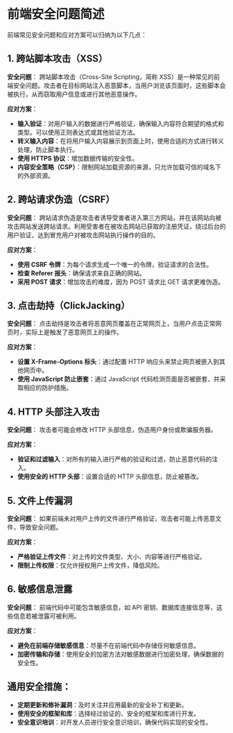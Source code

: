 # 前端安全问题简述

前端常见安全问题和应对方案可以归纳为以下几点：

## 1. 跨站脚本攻击（XSS）

**安全问题**：
跨站脚本攻击（Cross-Site Scripting，简称 XSS）是一种常见的前端安全问题。攻击者在目标网站注入恶意脚本，当用户浏览该页面时，这些脚本会被执行，从而窃取用户信息或进行其他恶意操作。

**应对方案**：

- **输入验证**：对用户输入的数据进行严格验证，确保输入内容符合期望的格式和类型。可以使用正则表达式或其他验证方法。
- **转义输入内容**：在将用户输入内容展示到页面上时，使用合适的方式进行转义处理，防止脚本执行。
- **使用 HTTPS 协议**：增加数据传输的安全性。
- **内容安全策略（CSP）**：限制网站加载资源的来源，只允许加载可信的域名下的外部资源。

## 2. 跨站请求伪造（CSRF）

**安全问题**：
跨站请求伪造是攻击者诱导受害者进入第三方网站，并在该网站向被攻击网站发送跨站请求。利用受害者在被攻击网站已获取的注册凭证，绕过后台的用户验证，达到冒充用户对被攻击网站执行操作的目的。

**应对方案**：

- **使用 CSRF 令牌**：为每个请求生成一个唯一的令牌，验证请求的合法性。
- **检查 Referer 报头**：确保请求来自正确的网站。
- **采用 POST 请求**：增加攻击的难度，因为 POST 请求比 GET 请求更难伪造。

## 3. 点击劫持（ClickJacking）

**安全问题**：
点击劫持是攻击者将恶意网页覆盖在正常网页上，当用户点击正常网页时，实际上是触发了恶意网页上的操作。

**应对方案**：

- **设置 X-Frame-Options 标头**：通过配置 HTTP 响应头来禁止网页被嵌入到其他网页中。
- **使用 JavaScript 防止嵌套**：通过 JavaScript 代码检测页面是否被嵌套，并采取相应的防护措施。

## 4. HTTP 头部注入攻击

**安全问题**：
攻击者可能会修改 HTTP 头部信息，伪造用户身份或欺骗服务器。

**应对方案**：

- **验证和过滤输入**：对所有的输入进行严格的验证和过滤，防止恶意代码的注入。
- **使用安全的 HTTP 头部**：设置合适的 HTTP 头部信息，防止被篡改。

## 5. 文件上传漏洞

**安全问题**：
如果前端未对用户上传的文件进行严格验证，攻击者可能上传恶意文件，导致安全问题。

**应对方案**：

- **严格验证上传文件**：对上传的文件类型、大小、内容等进行严格验证。
- **限制上传权限**：仅允许授权用户上传文件，降低风险。

## 6. 敏感信息泄露

**安全问题**：
前端代码中可能包含敏感信息，如 API 密钥、数据库连接信息等，这些信息若被泄露可被利用。

**应对方案**：

- **避免在前端存储敏感信息**：尽量不在前端代码中存储任何敏感信息。
- **加密传输和存储**：使用安全的加密方法对敏感数据进行加密处理，确保数据的安全性。

## 通用安全措施：

- **定期更新和修补漏洞**：及时关注并应用最新的安全补丁和更新。
- **使用安全的框架和库**：选择经过验证的、安全的框架和库进行开发。
- **安全意识培训**：对开发人员进行安全意识培训，确保代码实现的安全性。
